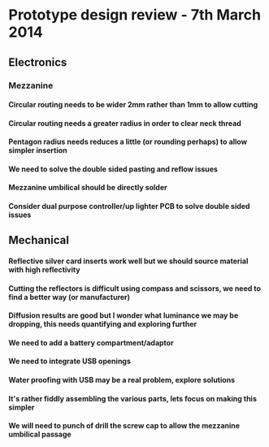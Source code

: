 # Prototype design review - 7th March 2014

## Electronics

### Mezzanine
#### Circular routing needs to be wider 2mm rather than 1mm to allow cutting
#### Circular routing needs a greater radius in order to clear neck thread
#### Pentagon radius needs reduces a little (or rounding perhaps) to allow simpler insertion
#### We need to solve the double sided pasting and reflow issues
#### Mezzanine umbilical should be directly solder
#### Consider dual purpose controller/up lighter PCB to solve double sided issues

## Mechanical
#### Reflective silver card inserts work well but we should source material with high reflectivity
#### Cutting the reflectors is difficult using compass and scissors, we need to find a better way (or manufacturer)
#### Diffusion results are good but I wonder what luminance we may be dropping, this needs quantifying and exploring further
#### We need to add a battery compartment/adaptor
#### We need to integrate USB openings
#### Water proofing with USB may be a real problem, explore solutions
#### It's rather fiddly assembling the various parts, lets focus on making this simpler
#### We will need to punch of drill the screw cap to allow the mezzanine umbilical passage
